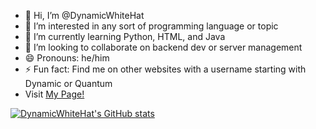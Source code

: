 - 👋 Hi, I’m @DynamicWhiteHat
- 👀 I’m interested in any sort of programming language or topic
- 🌱 I’m currently learning Python, HTML, and Java
- 💞️ I’m looking to collaborate on backend dev or server management
- 😄 Pronouns: he/him
- ⚡ Fun fact: Find me on other websites with a username starting with Dynamic or Quantum
- Visit <a href="https://dynamicwhitehat.github.io">My Page!</a>

[![DynamicWhiteHat's GitHub stats](https://github-readme-stats.vercel.app/api?username=dynamicwhitehat)](https://github.com/dynamicwhitehat/github-readme-stats)

<!---
DynamicWhiteHat/DynamicWhiteHat is a ✨ special ✨ repository because its `README.md` (this file) appears on your GitHub profile.
You can click the Preview link to take a look at your changes.
--->
